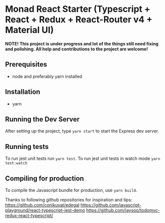 # Monad React Starter (Typescript + React + Redux + React-Router v4 + Material UI)

**NOTE! This project is under progress and lot of the things still need fixing and polishing.
All help and contributions to the project are welcome!**

## Prerequisites

- node and preferably yarn installed

## Installation

- yarn

## Running the Dev Server

After setting up the project, type `yarn start` to start the Express dev server.

## Running tests

To run jest unit tests run `yarn test`.
To run jest unit tests in watch mode `yarn test:watch`

## Compiling for production

To compile the Javascript bundle for production, use `yarn build`.

Thanks to following github repositories for inspiration and tips:
https://github.com/conikuvat/edegal
https://github.com/javascript-playground/react-typescript-jest-demo
https://github.com/jaysoo/todomvc-redux-react-typescript/
